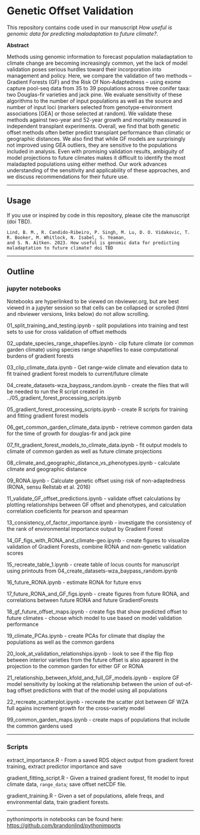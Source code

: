 # Genetic Offset Validation

This repository contains code used in our manuscript <i>How useful is genomic data for predicting maladaptation to future climate?</i>.

<b>Abstract</b> 

Methods using genomic information to forecast population maladaptation to climate change are becoming increasingly common, yet the lack of model validation poses serious hurdles toward their incorporation into management and policy. Here, we compare the validation of two methods – Gradient Forests (GF) and the Risk Of Non-Adaptedness – using exome capture pool-seq data from 35 to 39 populations across three conifer taxa: two Douglas-fir varieties and jack pine. We evaluate sensitivity of these algorithms to the number of input populations as well as the source and number of input loci (markers selected from genotype-environment associations [GEA] or those selected at random). We validate these methods against two-year and 52-year growth and mortality measured in independent transplant experiments. Overall, we find that both genetic offset methods often better predict transplant performance than climatic or geographic distances. We also find that while GF models are surprisingly not improved using GEA outliers, they are sensitive to the populations included in analysis. Even with promising validation results, ambiguity of model projections to future climates makes it difficult to identify the most maladapted populations using either method. Our work advances understanding of the sensitivity and applicability of these approaches, and we discuss recommendations for their future use.

---

## Usage

If you use or inspired by code in this repository, please cite the manuscript (doi TBD).

```
Lind, B. M., R. Candido-Ribeiro, P. Singh, M. Lu, D. O. Vidakovic, T. R. Booker, M. Whitlock, N. Isabel, S. Yeaman,
and S. N. Aitken. 2023. How useful is genomic data for predicting  maladaptation to future climate? doi TBD
```


---

## Outline

### jupyter notebooks

Notebooks are hyperlinked to be viewed on nbviewer.org, but are best viewed in a jupyter session so that cells can be collapsed or scrolled (html and nbviewer versions, links below) do not allow scrolling.

01_split_training_and_testing.ipynb - split populations into training and test sets to use for cross validation of offset methods

02_update_species_range_shapefiles.ipynb - clip future climate (or common garden climate) using species range shapefiles to ease computational burdens of gradient forests

03_clip_climate_data.ipynb - Get range-wide climate and elevation data to fit trained gradient forest models to current/future climate

04_create_datasets-wza_baypass_random.ipynb - create the files that will be needed to run the R script created in ../05_gradient_forest_processing_scripts.ipynb

05_gradient_forest_processing_scripts.ipynb - create R scripts for training and fitting gradient forest models

06_get_common_garden_climate_data.ipynb - retrieve common garden data for the time of growth for douglas-fir and jack pine

07_fit_gradient_forest_models_to_climate_data.ipynb - fit output models to climate of common garden as well as future climate projections

08_climate_and_geographic_distance_vs_phenotypes.ipynb - calculate climate and geographic distance

09_RONA.ipynb - Calculate genetic offset using risk of non-adaptedness (RONA, sensu Rellstab et al. 2016)

11_validate_GF_offset_predictions.ipynb - validate offset calculations by plotting relationships between GF offset and phenotypes, and calculation correlation coeficients for pearson and spearman

13_consistency_of_factor_importance.ipynb - investigate the consistency of the rank of environmental importance output by Gradient Forest

14_GF_figs_with_RONA_and_climate-geo.ipynb - create figures to visualize validation of Gradient Forests, combine RONA and non-genetic validation scores

15_recreate_table_1.ipynb - create table of locus counts for manuscript using printouts from 04_create_datasets-wza_baypass_random.ipynb

16_future_RONA.ipynb - estimate RONA for future envs

17_future_RONA_and_GF_figs.ipynb - create figures from future RONA, and correlations between future RONA and future GradientForests

18_gf_future_offset_maps.ipynb - create figs that show predicted offset to future climates - choose which model to use based on model validation performance

19_climate_PCAs.ipynb - create PCAs for climate that display the populations as well as the common gardens

20_look_at_validation_relationships.ipynb - look to see if the flip flop between interior varieties from the future offset is also apparent in the projection to the common garden for either GF or RONA

21_relationship_between_kfold_and_full_GF_models.ipynb - explore GF model sensitivity by looking at the relationship between the union of out-of-bag offset predictions with that of the model using all populations

22_recreate_scatterplot.ipynb - recreate the scatter plot between GF WZA full agains increment growth for the cross-variety model

99_common_garden_maps.ipynb - create maps of populations that include the common gardens used

---

### Scripts

extract_importance.R - From a saved RDS object output from gradient forest training, extract predictor importance and save

gradient_fitting_script.R - Given a trained gradient forest, fit model to input climate data, `range_data`; save offset netCDF file.

gradient_training.R - Given a set of populations, allele freqs, and environmental data, train gradient forests.

---

pythonimports in notebooks can be found here: https://github.com/brandonlind/pythonimports
